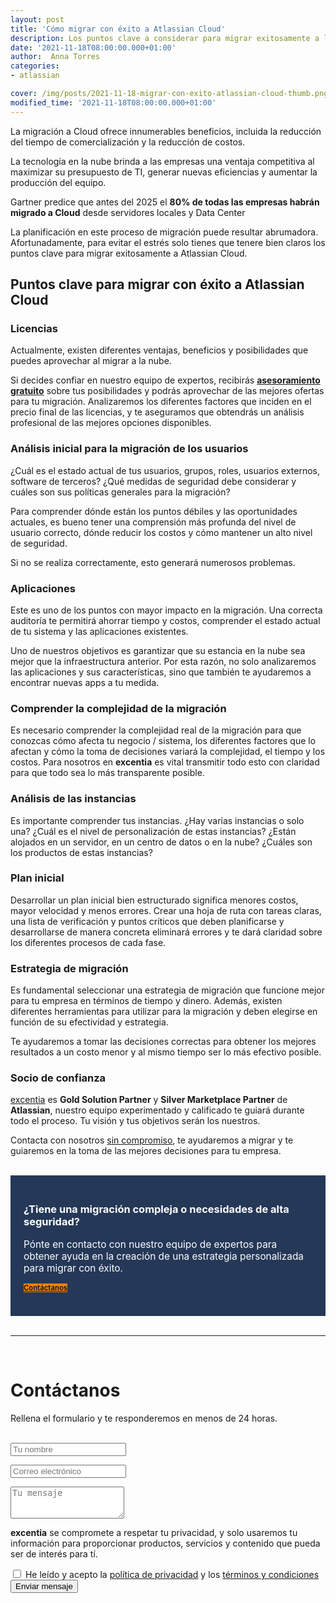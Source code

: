```yaml
---
layout: post
title: 'Cómo migrar con éxito a Atlassian Cloud'
description: Los puntos clave a considerar para migrar exitosamente a la Atlassian Cloud
date: '2021-11-18T08:00:00.000+01:00'
author:  Anna Torres
categories: 
- atlassian

cover: /img/posts/2021-11-18-migrar-con-exito-atlassian-cloud-thumb.png
modified_time: '2021-11-18T08:00:00.000+01:00'
---
```



La migración a Cloud ofrece innumerables beneficios, incluida la reducción del tiempo de comercialización y la reducción de costos. 

La tecnología en la nube brinda a las empresas una ventaja competitiva al maximizar su presupuesto de TI, generar nuevas eficiencias y aumentar la producción del equipo.

Gartner predice que antes del 2025 el **80% de todas las empresas habrán migrado a Cloud** desde servidores locales y Data Center 

La planificación en este proceso de migración puede resultar abrumadora. Afortunadamente, para evitar el estrés solo tienes que tenere bien claros los puntos clave para migrar exitosamente a Atlassian Cloud.

## Puntos clave para migrar con éxito a Atlassian Cloud

### Licencias

Actualmente, existen diferentes ventajas, beneficios y posibilidades que puedes aprovechar al migrar a la nube. 

Si decides confiar en nuestro equipo de expertos, recibirás [**asesoramiento gratuito**](/migracion-atlassian-cloud) sobre tus posibilidades y podrás  aprovechar de las mejores ofertas para tu migración. Analizaremos los diferentes factores que inciden en el precio final de las licencias, y te aseguramos que obtendrás un análisis profesional de las mejores opciones disponibles.

###  Análisis inicial para la migración de los usuarios

¿Cuál es el estado actual de tus usuarios, grupos, roles, usuarios externos, software de terceros? ¿Qué medidas de seguridad debe considerar y cuáles son sus políticas generales para la migración?

Para comprender dónde están los puntos débiles y las oportunidades actuales, es bueno tener una comprensión más profunda del nivel de usuario correcto, dónde reducir los costos y cómo mantener un alto nivel de seguridad.

Si no se realiza correctamente, esto generará numerosos problemas.

### Aplicaciones

Este es uno de los puntos con mayor impacto en la migración. Una correcta auditoría te permitirá ahorrar tiempo y costos, comprender el estado actual de tu sistema y las aplicaciones existentes.

Uno de nuestros objetivos es garantizar que su estancia en la nube sea mejor que la infraestructura anterior. Por esta razón, no solo analizaremos las aplicaciones y sus características, sino que también te ayudaremos a encontrar nuevas apps a tu medida.

### Comprender la complejidad de la migración

Es necesario comprender la complejidad real de la migración para que conozcas cómo afecta tu negocio / sistema, los diferentes factores que lo afectan y cómo la toma de decisiones variará la complejidad, el tiempo y los costos. Para nosotros en **excentia** es vital transmitir todo esto con claridad para que todo sea lo más transparente posible.

### Análisis de las instancias

Es importante comprender tus instancias. ¿Hay varias instancias o solo una? ¿Cuál es el nivel de personalización de estas instancias? ¿Están alojados en un servidor, en un centro de datos o en la nube?  ¿Cuáles son los productos de estas instancias? 

### Plan inicial

Desarrollar un plan inicial bien estructurado significa menores costos, mayor velocidad y menos errores. Crear una hoja de ruta con tareas claras, una lista de verificación y puntos críticos que deben planificarse y desarrollarse de manera concreta eliminará errores y te dará claridad sobre los diferentes procesos de cada fase.

### Estrategia de migración

Es fundamental seleccionar una estrategia de migración que funcione mejor para tu empresa en términos de tiempo y dinero. Además, existen diferentes herramientas para utilizar para la migración y deben elegirse en función de su efectividad y estrategia. 

Te ayudaremos a tomar las decisiones correctas para obtener los mejores resultados a un costo menor y al mismo tiempo ser lo más efectivo posible.

### Socio de confianza

[excentia](/nosotros) es **Gold Solution Partner** y **Silver Marketplace Partner** de **Atlassian**, nuestro equipo experimentado y calificado te guiará durante todo el proceso. Tu visión y tus objetivos serán los nuestros.

Contacta con nosotros <span style="text-decoration: underline">sin compromiso</span>, te ayudaremos a migrar y te guiaremos en la toma de las mejores decisiones para tu empresa.

<br/>

<div style="border:1px solid #253858; padding:20px 20px;background:#253858; color:#fff; ">
<h3>¿Tiene una migración compleja o necesidades de alta seguridad?</h3> 
<p style="font-size:1.1em;">Pónte en contacto con nuestro equipo de expertos para obtener ayuda en la creación de una estrategia personalizada para migrar con éxito.
</p>
<a href="#contact-form"><span class="btn btn-outline-white btn-xl" style="background:#FF8200; border:none; font-size:0.8em; font-weight: bold;" >Contáctanos</span></a>
<br/>
<br/>
</div>


<br/>
<hr>
<br/>
<!--Atlassian Contact Form-->
<div id="contact-form">
	<h1>Contáctanos</h1>
	<p>Rellena el formulario y te responderemos en menos de 24 horas.</p>
<br/>
        <form action="https://formspree.io/f/xaygrdqg" method="POST">
          <div class="col-md-12 col-sm-12">
            <div class="row control-group">
              <div class="form-group col-xs-12 floating-label-form-group controls">
                <input type="text" name="name" class="form-control" placeholder="Tu nombre" id="name" required data-validation-required-message="Por favor escribe tu nombre.">
                <p class="help-block text-danger"></p>
              </div>
            </div>
            <div class="row control-group">
              <div class="form-group col-xs-12 floating-label-form-group controls">
                <input type="email" name="email" class="form-control" placeholder="Correo electrónico" id="email" required data-validation-required-message="Por favor escribe tu dirección de correo.">
                <p class="help-block text-danger"></p>
              </div>
            </div>
            <div>
              <input type="text" name="_gotcha" style="display:none"/>
            </div>
            <div class="row control-group">
              <div class="form-group-2 col-xs-12 floating-label-form-group controls">
                <textarea name="message" class="form-control" rows="3" placeholder="Tu mensaje" id="message" required
                          data-validation-required-message="Por favor escribe un mensaje."></textarea>
                <p class="help-block text-danger"></p>
              </div>
            </div>
            <div class="row control-group">
              <div class="form-group col-xs-12 floating-label-form-group controls">
                <p><strong>excentia</strong> se compromete a respetar tu privacidad, y solo usaremos tu información para proporcionar productos, servicios y contenido que pueda ser de interés para tí.</p>
                <input type="checkbox" name="agreement" class="form-check-input" id="agreement" value="accept" required data-validation-required-message="Por favor lee y acepta la política de privacidad y los términos y condiciones">
                <label class="form-check-label" for="agreement">He leído y acepto la <a href="https://www.excentia.es/privacy" target="_blank">política de privacidad</a> y los <a href="https://www.excentia.es/pdf/excentia-terms-and-conditions.pdf" target="_blank">términos y condiciones</a></label>
              </div>
            </div>
            <div id="success"></div>
            <div class="block">
              <button type="submit" class="btn btn-warning btn-xl">Enviar mensaje</button>
            </div>
          </div>
        </form>

</div>
